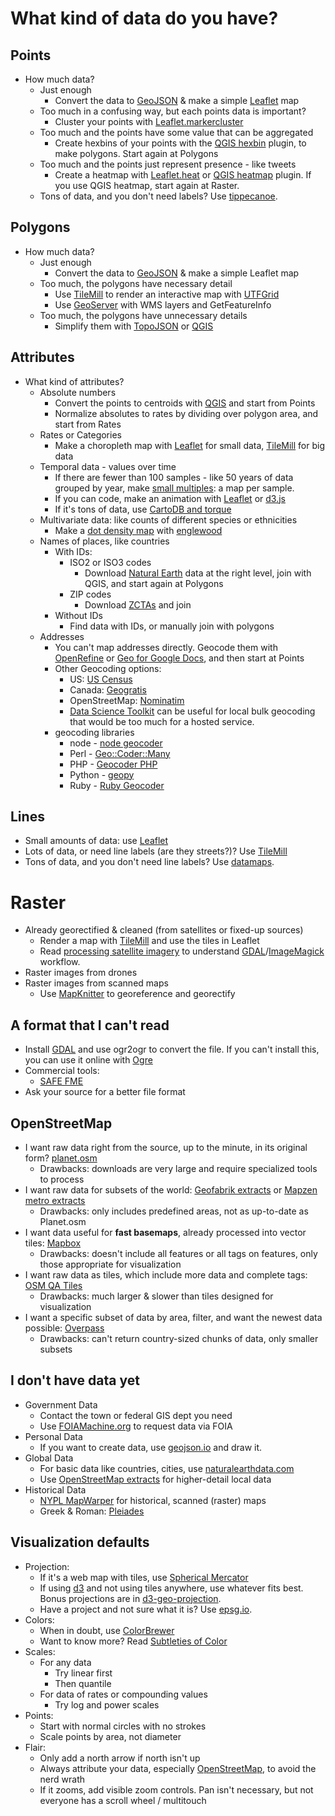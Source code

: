 # What kind of data do you have?

## Points

- How much data?
  - Just enough
    - Convert the data to [GeoJSON](http://geojson.org/) & make a simple [Leaflet](http://leafletjs.com/) map
  - Too much in a confusing way, but each points data is important?
    - Cluster your points with [Leaflet.markercluster](https://github.com/Leaflet/Leaflet.markercluster)
  - Too much and the points have some value that can be aggregated
    - Create hexbins of your points with the [QGIS hexbin](https://www.mapbox.com/blog/binning-alternative-point-maps/) plugin, to make
      polygons. Start again at Polygons
  - Too much and the points just represent presence - like tweets
    - Create a heatmap with [Leaflet.heat](https://github.com/Leaflet/Leaflet.heat) or [QGIS heatmap](http://qgis.spatialthoughts.com/2012/07/tutorial-making-heatmaps-using-qgis-and.html) plugin. If you
      use QGIS heatmap, start again at Raster.
  - Tons of data, and you don't need labels? Use [tippecanoe](https://github.com/mapbox/tippecanoe).

## Polygons

- How much data?
  - Just enough
    - Convert the data to [GeoJSON](http://geojson.org/) & make a simple Leaflet map
  - Too much, the polygons have necessary detail
    - Use [TileMill](https://www.mapbox.com/tilemill/) to render an interactive map with [UTFGrid](https://www.mapbox.com/developers/utfgrid/)
    - Use [GeoServer](http://geoserver.org/) with WMS layers and GetFeatureInfo
  - Too much, the polygons have unnecessary details
    - Simplify them with [TopoJSON](https://github.com/mbostock/topojson) or [QGIS](http://www.qgis.org/)

## Attributes

- What kind of attributes?
  - Absolute numbers
    - Convert the points to centroids with [QGIS](http://www.qgis.org/) and start from Points
    - Normalize absolutes to rates by dividing over polygon area,
      and start from Rates
  - Rates or Categories
    - Make a choropleth map with [Leaflet](http://leafletjs.com/) for small data, [TileMill](https://www.mapbox.com/tilemill/)
      for big data
  - Temporal data - values over time
    - If there are fewer than 100 samples - like 50 years of data grouped by year, make [small multiples](http://www.nytimes.com/interactive/2012/07/20/us/drought-footprint.html): a map per sample.
    - If you can code, make an animation with [Leaflet](http://leafletjs.com/) or [d3.js](http://d3js.org/)
    - If it's tons of data, use [CartoDB and torque](http://blog.cartodb.com/post/66687861735/torque-is-live-try-it-on-your-cartodb-maps-today)
  - Multivariate data: like counts of different species or ethnicities
    - Make a [dot density map](http://demographics.coopercenter.org/DotMap/index.html) with [englewood](https://github.com/newsapps/englewood)
  - Names of places, like countries
    - With IDs:
      - ISO2 or ISO3 codes
        - Download [Natural Earth](http://www.naturalearthdata.com/) data at the right level, join with QGIS,
          and start again at Polygons
      - ZIP codes
        - Download [ZCTAs](https://www.census.gov/geo/reference/zctas.html) and join
    - Without IDs
      - Find data with IDs, or manually join with polygons
  - Addresses
    - You can't map addresses directly. Geocode them with [OpenRefine](http://openrefine.org/) or
      [Geo for Google Docs](https://www.mapbox.com/geo-for-google-docs/), and then start at Points
    - Other Geocoding options:
      - US: [US Census](http://geocoding.geo.census.gov/geocoder/Geocoding_Services_API.pdf)
      - Canada: [Geogratis](http://geogratis.gc.ca/site/eng/geoloc)
      - OpenStreetMap: [Nominatim](http://nominatim.openstreetmap.org/)
      - [Data Science Toolkit](https://github.com/petewarden/dstk) can be useful for local bulk geocoding that would be too much for a hosted service.
    - geocoding libraries
      - node - [node geocoder](http://nchaulet.github.io/node-geocoder/)
      - Perl - [Geo::Coder::Many](https://metacpan.org/pod/Geo::Coder::Many)
      - PHP - [Geocoder PHP](http://geocoder-php.org)
      - Python - [geopy](https://github.com/geopy/geopy)
      - Ruby - [Ruby Geocoder](http://www.rubygeocoder.com)

## Lines

- Small amounts of data: use [Leaflet](http://leafletjs.com/)
- Lots of data, or need line labels (are they streets?)? Use [TileMill](https://www.mapbox.com/tilemill/)
- Tons of data, and you don't need line labels? Use [datamaps](https://github.com/ericfischer/datamaps).

# Raster

- Already georectified & cleaned (from satellites or fixed-up sources)
  - Render a map with [TileMill](https://www.mapbox.com/tilemill/) and use the tiles in Leaflet
  - Read [processing satellite imagery](https://www.mapbox.com/foundations/processing-satellite-imagery/) to understand [GDAL](http://www.gdal.org/)/[ImageMagick](http://www.imagemagick.org/) workflow.
- Raster images from drones
- Raster images from scanned maps
  - Use [MapKnitter](http://mapknitter.org/) to georeference and georectify

## A format that I can't read

- Install [GDAL](http://www.gdal.org/) and use ogr2ogr to convert the file. If you can't install
  this, you can use it online with [Ogre](http://ogre.adc4gis.com/)
- Commercial tools:
  - [SAFE FME](http://www.safe.com/)
- Ask your source for a better file format

## OpenStreetMap

- I want raw data right from the source, up to the minute, in its original form? [planet.osm](http://planet.openstreetmap.org/)
  - Drawbacks: downloads are very large and require specialized tools to process
- I want raw data for subsets of the world: [Geofabrik extracts](http://www.geofabrik.de/data/download.html) or [Mapzen metro extracts](https://mapzen.com/data/metro-extracts/)
  - Drawbacks: only includes predefined areas, not as up-to-date as Planet.osm
- I want data useful for **fast basemaps**, already processed into vector tiles: [Mapbox](https://mapbox.com/)
  - Drawbacks: doesn't include all features or all tags on features, only those appropriate for visualization
- I want raw data as tiles, which include more data and complete tags: [OSM QA Tiles](http://osmlab.github.io/osm-qa-tiles/)
  - Drawbacks: much larger & slower than tiles designed for visualization
- I want a specific subset of data by area, filter, and want the newest data possible: [Overpass](http://wiki.openstreetmap.org/wiki/Overpass_API)
  - Drawbacks: can't return country-sized chunks of data, only smaller subsets
 

## I don't have data yet

- Government Data
  - Contact the town or federal GIS dept you need
  - Use [FOIAMachine.org](https://www.foiamachine.org/) to request data via FOIA
- Personal Data
  - If you want to create data, use [geojson.io](http://geojson.io/) and draw it.
- Global Data
  - For basic data like countries, cities, use [naturalearthdata.com](http://www.naturalearthdata.com/)
  - Use [OpenStreetMap extracts](https://mapzen.com/metro-extracts/) for higher-detail local data
- Historical Data
  - [NYPL MapWarper](http://maps.nypl.org/) for historical, scanned (raster) maps
  - Greek & Roman: [Pleiades](http://pleiades.stoa.org/home)

## Visualization defaults

- Projection:
  - If it's a web map with tiles, use [Spherical Mercator](http://epsg.io/3857)
  - If using [d3](http://d3js.org/) and not using tiles anywhere, use whatever fits best. Bonus projections are in [d3-geo-projection](https://github.com/d3/d3-geo-projection).
  - Have a project and not sure what it is? Use [epsg.io](http://epsg.io/3857).
- Colors:
  - When in doubt, use [ColorBrewer](http://colorbrewer2.org/)
  - Want to know more? Read [Subtleties of Color](http://earthobservatory.nasa.gov/blogs/elegantfigures/2013/08/05/subtleties-of-color-part-1-of-6/)
- Scales:
  - For any data
    - Try linear first
    - Then quantile
  - For data of rates or compounding values
    - Try log and power scales
- Points:
  - Start with normal circles with no strokes
  - Scale points by area, not diameter
- Flair:
  - Only add a north arrow if north isn't up
  - Always attribute your data, especially [OpenStreetMap](http://www.openstreetmap.org/), to avoid the nerd wrath
  - If it zooms, add visible zoom controls. Pan isn't necessary, but not everyone has a scroll wheel / multitouch
